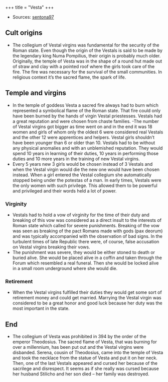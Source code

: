 +++
title = "Vesta"
+++

- Sources: [sentona97](https://twitter.com/sentona97)

## Cult origins
- The collegium of Vestal virgins was fundamental for the security of the Roman state. Even though the origin of the Vestals is said to be made by the legendary king Numa Pompilius, their origin is probably much older. Originally, the temple of Vesta was in the shape of a round hut made out of straw and clay with a pointed roof where the girls took care of the fire. The fire was necessary for the survival of the small communities. In religious context it’s the sacred flame, the spark of life. 

## Temple and virgins
- In the temple of goddess Vesta a sacred fire always had to burn which represented a symbolical flame of the Roman state. That fire could only have been burned by the hands of virgin Vestal priestesses. Vestals had a great reputation and were chosen from chaste families. 
-The number of Vestal virgins got bigger as time went on and in the end it was 18 women and girls of whom only the oldest 6 were considered real Vestals and the other 12 were apprentices and helpers. Vestal girls shouldn’t have been younger than 6 or older than 10. Vestals had to be without any physical anomalies and with an unblemished reputation. They would spend 10 years in learning of their duties, 10 years in performing those duties and 10 more years in the training of new Vestal virgins. 
- Every 5 years new 3 girls would be chosen instead of 3 Vestals and when the Vestal virgin would die the new one would have been chosen instead. When a girl entered the Vestal collegium she automatically stopped being under the potestas of a man. In early times, Vestals were the only women with such privilege. This allowed them to be powerful and privileged and their words held a lot of power.

### Virginity 
- Vestals had to hold a vow of virginity for the time of their duty and breaking of this vow was considered as a direct insult to the interests of Roman state which called for severe punishments. Breaking of the vow was seen as breaking of the pact Romans made with gods (pax deorum) and was typically accompanied with the observation of bad signs. In the turbulent times of late Republic there were, of course, false accusation on Vestal virgins breaking their vows.
- The punishment was severe, they would be either stoned to death or buried alive. She would be placed alive in a coffin and taken through the Forum which resembled a real funeral. Then she would be locked alive in a small room underground where she would die. 

### Retirement
- When the Vestal virgins fulfilled their duties they would get some sort of retirement money and could get married. Marrying the Vestal virgin was considered to be a great honor and good luck because her duty was the most important in the state. 

## End
- The collegium of Vesta was prohibited in 394 by the order of the emperor Theodosius. The sacred flame of Vesta, that was burning for over a millennium, has been put out and the Vestal virgins were disbanded. Serena, cousin of Theodosius, came into the temple of Vesta and took the necklace from the statue of Vesta and put it on her neck. Then, one of the last Vestals appeared and cursed her because of the sacrilege and disrespect. It seems as if she really was cursed because her husband Stilicho and her son died – her family was destroyed. 